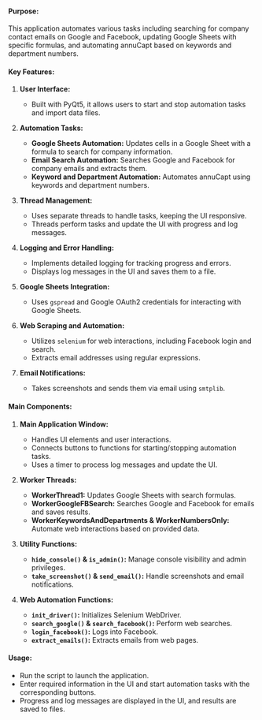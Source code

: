
#### Purpose:
This application automates various tasks including searching for company contact emails on Google and Facebook, updating Google Sheets with specific formulas, and automating annuCapt based on keywords and department numbers.

#### Key Features:

1. **User Interface:**
   - Built with PyQt5, it allows users to start and stop automation tasks and import data files.

2. **Automation Tasks:**
   - **Google Sheets Automation:** Updates cells in a Google Sheet with a formula to search for company information.
   - **Email Search Automation:** Searches Google and Facebook for company emails and extracts them.
   - **Keyword and Department Automation:** Automates annuCapt using keywords and department numbers.

3. **Thread Management:**
   - Uses separate threads to handle tasks, keeping the UI responsive.
   - Threads perform tasks and update the UI with progress and log messages.

4. **Logging and Error Handling:**
   - Implements detailed logging for tracking progress and errors.
   - Displays log messages in the UI and saves them to a file.

5. **Google Sheets Integration:**
   - Uses `gspread` and Google OAuth2 credentials for interacting with Google Sheets.

6. **Web Scraping and Automation:**
   - Utilizes `selenium` for web interactions, including Facebook login and search.
   - Extracts email addresses using regular expressions.

7. **Email Notifications:**
   - Takes screenshots and sends them via email using `smtplib`.

#### Main Components:

1. **Main Application Window:**
   - Handles UI elements and user interactions.
   - Connects buttons to functions for starting/stopping automation tasks.
   - Uses a timer to process log messages and update the UI.

2. **Worker Threads:**
   - **WorkerThread1:** Updates Google Sheets with search formulas.
   - **WorkerGoogleFBSearch:** Searches Google and Facebook for emails and saves results.
   - **WorkerKeywordsAndDepartments & WorkerNumbersOnly:** Automate web interactions based on provided data.

3. **Utility Functions:**
   - **`hide_console()` & `is_admin()`:** Manage console visibility and admin privileges.
   - **`take_screenshot()` & `send_email()`:** Handle screenshots and email notifications.

4. **Web Automation Functions:**
   - **`init_driver()`:** Initializes Selenium WebDriver.
   - **`search_google()` & `search_facebook()`:** Perform web searches.
   - **`login_facebook()`:** Logs into Facebook.
   - **`extract_emails()`:** Extracts emails from web pages.

#### Usage:

- Run the script to launch the application.
- Enter required information in the UI and start automation tasks with the corresponding buttons.
- Progress and log messages are displayed in the UI, and results are saved to files. 

